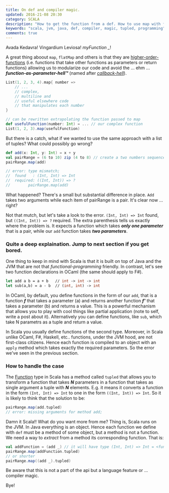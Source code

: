 ```yaml
---
title: On def and compiler magic.
updated: 2016-21-08 20:30
category: SCALA
description: "How to get the function from a def. How to use map with functions with N parameters"
keywords: "scala, jvm, java, def, compiler, magic, tupled, programming"
comments: true
---
```


Avada Kedavra! Vingardium Leviosa! *myFunction _*!

A great thing aboout `map`, `flatMap` and others is that they are [higher-order-functions][1] (i.e. functions that take other functions as parameters or return functions) allowing us to modularize our code and avoid the ... ehm ... ***function-as-parameter-hell™*** (named after [_callback-hell_][2]).

```scala
List(1, 2, 3, 4).map{ number =>
	// ...
	// complex,
	// multiline and
	// useful elsewhere code
	// that manipulates each number
}

// can be rewritten extrapolating the function passed to map
def usefulFunction(number: Int) = ... // our complex function
List(1, 2, 3).map(usefulFunction)
```

But there is a catch, what if we wanted to use the same approach with a list of tuples? What could possibly go wrong?

```scala
def add(x: Int, y: Int) = x + y
val pairRange = (6 to 10) zip (4 to 8) // create a two numbers sequence and zip them
pairRange.map(add)

// error: type mismatch;
//  found   : (Int, Int) => Int
//  required: ((Int, Int)) => ?
//        pairRange.map(add)
```

What happened? There's a small but substantial difference in place. `Add` takes two arguments while each item of pairRange is a pair. It's clear now ... right?

Not that mutch, but let's take a look to the error. `(Int, Int) => Int` found, but `((Int, Int)) => ?` required. The extra parenthesis tells us exactly where the problem is. It expects a function which takes ***only one parameter*** that is a pair, while our `add` function takes ***two parameters***.

### Quite a deep explaination. Jump to next section if you get bored.

One thing to keep in mind with Scala is that it is built on top of Java and the JVM that are not that *functional-programming* friendly. In contrast, let's see two function declarations in OCaml (the same should apply to F#).

```ocaml
let add a b = a + b   // int -> int -> int
let sub(a,b) = a - b  // (int, int) -> int
```

In OCaml, by default, you define functions in the form of our `add`, that is a function ***f*** that takes a parameter (a) and returns another function ***f'*** that takes a parameter (b) and returns a value. This is a powerful mechanism that allows you to play with cool things like partial application (note to self, write a post about it). Alternatively you can define functions, like `sub`, which take N parametrs as a tuple and return a value.

In Scala you usually define functions of the second type. Moreover, in Scala unlike OCaml, F#, Haskell, etc.. functions, under the JVM hood, are not first-class citizens. Hence each function is compiled to an object with an `apply` method which takes exactly the required parameters. So the error we've seen in the previous section.

### How to handle the case

The [Function][3] type in Scala has a method called `tupled` that allows you to transform a function that takes ***N*** parameters in a function that takes as single argument a tuple with ***N*** elements. E.g. it means it converts a function in the form `(Int, Int) => Int` to one in the form `((Int, Int)) => Int`.
So it is likely to think that the solution to be:

```scala
pairRange.map(add.tupled)
// error: missing arguments for method add;
```
Damn it Scala!! What do you want more from me? Thing is, Scala runs on the JVM. In Java everything is an object. Hence each function we define with `def` must be a method of some object, but a method is not a function. We need a way to *extract* from a method its corresponding function. That is:

```scala
val addFunction = (add _) // it will have type (Int, Int) => Int = <function2>
pairRange.map(addFunction.tupled)
// or shorter
pairRange.map((add _).tupled)
```

Be aware that this is not a part of the api but a language feature or ... compiler magic.

Bye!

[1]: https://en.wikipedia.org/wiki/Higher-order_function
[2]: http://callbackhell.com/
[3]: http://www.scala-lang.org/api/current/scala/Function$.html